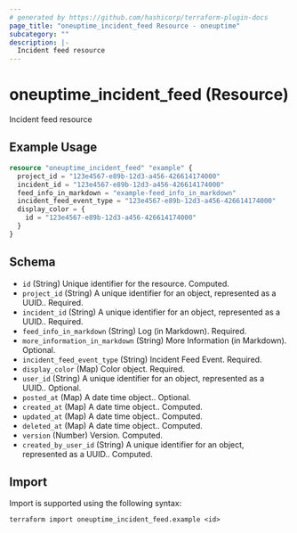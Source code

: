 ```yaml
---
# generated by https://github.com/hashicorp/terraform-plugin-docs
page_title: "oneuptime_incident_feed Resource - oneuptime"
subcategory: ""
description: |-
  Incident feed resource
---
```


# oneuptime_incident_feed (Resource)

Incident feed resource

## Example Usage

```terraform
resource "oneuptime_incident_feed" "example" {
  project_id = "123e4567-e89b-12d3-a456-426614174000"
  incident_id = "123e4567-e89b-12d3-a456-426614174000"
  feed_info_in_markdown = "example-feed_info_in_markdown"
  incident_feed_event_type = "123e4567-e89b-12d3-a456-426614174000"
  display_color = {
    id = "123e4567-e89b-12d3-a456-426614174000"
  }
}
```

## Schema

- `id` (String) Unique identifier for the resource. Computed.
- `project_id` (String) A unique identifier for an object, represented as a UUID.. Required.
- `incident_id` (String) A unique identifier for an object, represented as a UUID.. Required.
- `feed_info_in_markdown` (String) Log (in Markdown). Required.
- `more_information_in_markdown` (String) More Information (in Markdown). Optional.
- `incident_feed_event_type` (String) Incident Feed Event. Required.
- `display_color` (Map) Color object. Required.
- `user_id` (String) A unique identifier for an object, represented as a UUID.. Optional.
- `posted_at` (Map) A date time object.. Optional.
- `created_at` (Map) A date time object.. Computed.
- `updated_at` (Map) A date time object.. Computed.
- `deleted_at` (Map) A date time object.. Computed.
- `version` (Number) Version. Computed.
- `created_by_user_id` (String) A unique identifier for an object, represented as a UUID.. Computed.

## Import

Import is supported using the following syntax:

```shell
terraform import oneuptime_incident_feed.example <id>
```
